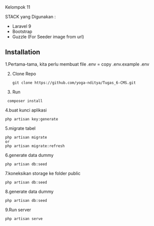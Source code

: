Kelompok 11

STACK yang Digunakan :

- Laravel 9
- Bootstrap
- Guzzle (For Seeder image from url)

## Installation
1.Pertama-tama, kita perlu membuat file .env = copy .env.example .env

2. Clone Repo
    ```console
    git clone https://github.com/yoga-nditya/Tugas_6-CMS.git
    ```
3. Run
 ```console
  composer install
   ```
 4.buat kunci aplikasi 
   ```console
   php artisan key:generate
   ```
 5.migrate tabel
   ```console
   php artisan migrate
   or
   php artisan migrate:refresh
   ```
6.generate data dummy
   ```console
   php artisan db:seed
   ```
7.koneksikan storage ke folder public
   ```console
   php artisan db:seed
   ```
8.generate data dummy
   ```console
   php artisan db:seed
   ```
9.Run server
   ```console
   php artisan serve
   ```

